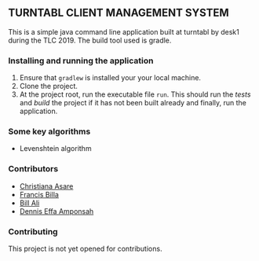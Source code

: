 ## TURNTABL CLIENT MANAGEMENT SYSTEM
This is a simple java command line application built at turntabl by desk1 during the TLC 2019.
The build tool used is gradle.

### Installing and running the application
1. Ensure that `gradlew` is installed your your local machine.
2. Clone the project.
3. At the project root, run the executable file `run`.
This should run the *tests* and *build* the project if it has not been built already and finally, run the application.

### Some key algorithms
- Levenshtein algorithm

### Contributors
- [Christiana Asare](github.com/christianaasare)
- [Francis Billa](github.com/FrancisBilla)
- [Bill Ali](github.com/bill-n)
- [Dennis Effa Amponsah](github.com/effaamponsah)


### Contributing
This project is not yet opened for contributions.
